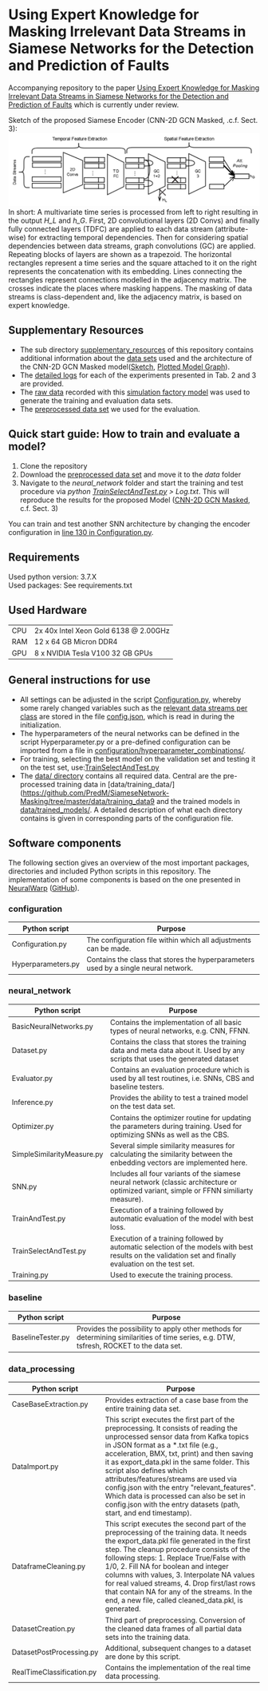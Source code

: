 #  Using Expert Knowledge for Masking Irrelevant Data Streams in Siamese Networks for the Detection and Prediction of Faults
Accompanying repository to the paper [Using Expert Knowledge for Masking Irrelevant Data Streams in Siamese Networks  for the Detection and Prediction of Faults](https://PLACEHOLDER.com) which is currently under review.

Sketch of the proposed Siamese Encoder (CNN-2D GCN Masked, .c.f. Sect. 3):  
![2DCNN-GCN_Masked_Architecture](https://raw.githubusercontent.com/PredM/SiameseNetwork-Masking/master/supplementary_resources/2DCNN-GCN_Masked_Architecture.png)
In short: A multivariate time series is processed from left to right resulting in the output _H_L_ and _h_G_. First, 2D convolutional layers (2D Convs) and finally fully connected layers (TDFC) are applied to each data stream (attribute-wise) for extracting temporal dependencies. Then for considering spatial dependencies between data streams, graph convolutions (GC) are applied. Repeating blocks of layers are shown as a trapezoid. The horizontal rectangles represent a time series and the square attached to it on the right represents the concatenation with its embedding. Lines connecting the rectangles represent connections modelled in the adjacency matrix. The crosses indicate the places where masking happens. The masking of data streams is class-dependent and, like the adjacency matrix, is based on expert knowledge.

## Supplementary Resources
* The sub directory [supplementary\_resources](https://github.com/PredM/SiameseNetwork-Masking/tree/master/supplementary_resources) of this repository contains additional information about the [data sets](https://github.com/PredM/SiameseNetwork-Masking/blob/master/supplementary_resources/Train_Valid_Test_DataSet_Statistics.png) used and the architecture of the CNN-2D GCN Masked model([Sketch](https://github.com/PredM/SiameseNetwork-Masking/blob/master/supplementary_resources/2DCNN-GCN_Masked_Architecture.png), [Plotted Model Graph](https://github.com/PredM/SiameseNetwork-Masking/blob/master/supplementary_resources/CNN2D-GCN_Masked.png)).
* The [detailed logs](https://seafile.rlp.net/d/229942a2015f46648e5c/) for each of the experiments presented in Tab. 2 and 3 are provided. 
* The [raw data](https://seafile.rlp.net/d/cd5590e4e9d249b2847e/) recorded with this [simulation factory model](https://iot.uni-trier.de) was used to generate the training and evaluation data sets.
* The [preprocessed data set](https://seafile.rlp.net/d/fcf7958432af4ecfb380/) we used for the evaluation.

## Quick start guide: How to train and evaluate a model?
1. Clone the repository
2. Download the [preprocessed data set](https://seafile.rlp.net/d/fcf7958432af4ecfb380/) and move it to the _data_ folder
3. Navigate to the _neural_network_ folder and start the training and test procedure via _python [TrainSelectAndTest.py](https://github.com/PredM/SiameseNetwork-Masking/blob/master/neural_network/TrainSelectAndTest.py) > Log.txt_. This will reproduce the results for the proposed Model ([CNN-2D GCN Masked](https://github.com/PredM/SiameseNetwork-Masking/blob/0ca2daea6092058c86ab34e48e1644dbb633a08c/neural_network/BasicNeuralNetworks.py#L536), c.f. Sect. 3)

You can train and test another SNN architecture by changing the encoder configuration in [line 130 in Configuration.py](https://github.com/PredM/SiameseNetwork-Masking/blob/0ca2daea6092058c86ab34e48e1644dbb633a08c/configuration/Configuration.py#L130).

## Requirements
Used python version: 3.7.X \
Used packages: See requirements.txt

## Used Hardware
<table>
    <tr>
        <td>CPU</td>
        <td>2x 40x Intel Xeon Gold 6138 @ 2.00GHz</td>
    </tr>
    <tr>
        <td>RAM</td>
        <td>12 x 64 GB Micron DDR4</td>
    </tr>
       <tr>
        <td>GPU</td>
        <td>8 x NVIDIA Tesla V100 32 GB GPUs</td>
    </tr>
</table>

## General instructions for use
* All settings can be adjusted in the script [Configuration.py](https://github.com/PredM/SiameseNetwork-Masking/blob/master/configuration/Configuration.py), 
whereby some rarely changed variables such as the [relevant data streams per class](https://github.com/PredM/SiameseNetwork-Masking/blob/0ca2daea6092058c86ab34e48e1644dbb633a08c/configuration/config.json#L314) are stored in the file [config.json](https://github.com/PredM/SiameseNetwork-Masking/blob/master/configuration/config.json), which is read in during the initialization.
* The hyperparameters of the neural networks can be defined in the script Hyperparameter.py or a pre-defined configuration can be imported from a file in [configuration/hyperparameter_combinations/](https://github.com/PredM/SiameseNetwork-Masking/tree/master/configuration/hyperparameter_combinations).
* For training, selecting the best model on the validation set and testing it on the test set, use:[TrainSelectAndTest.py](https://github.com/PredM/SiameseNetwork-Masking/blob/master/neural_network/TrainSelectAndTest.py) 
* The [data/ directory](https://github.com/PredM/SiameseNetwork-Masking/tree/master/data) contains all required data. Central are the pre-processed training data in [data/training_data/](https://github.com/PredM/SiameseNetwork-Masking/tree/master/data/training_data9 and the trained models in [data/trained_models/](https://github.com/PredM/SiameseNetwork-Masking/tree/master/data/trained_models). 
A detailed description of what each directory contains is given in corresponding parts of the configuration file. 

## Software components
The following section gives an overview of the most important packages, directories and included Python scripts in this repository. The implementation of some components is based on the one presented in [NeuralWarp](https://arxiv.org/abs/1812.08306) ([GitHub](https://github.com/josifgrabocka/neuralwarp)).

### configuration
| Python script | Purpose |
| ---      		|  ------  |
|Configuration.py|The configuration file within which all adjustments can be made.|
|Hyperparameters.py| Contains the class that stores the hyperparameters used by a single neural network.|

### neural_network
| Python script | Purpose |
| ---      		|  ------  |
|BasicNeuralNetworks.py| Contains the implementation of all basic types of neural networks, e.g. CNN, FFNN.|
|Dataset.py|Contains the class that stores the training data and meta data about it. Used by any scripts that uses the generated dataset|
|Evaluator.py|Contains an evaluation procedure which is used by all test routines, i.e. SNNs, CBS and baseline testers.|
|Inference.py|Provides the ability to test a trained model on the test data set.|
|Optimizer.py|Contains the optimizer routine for updating the parameters during training. Used for optimizing SNNs as well as the CBS.|
|SimpleSimilarityMeasure.py|Several simple similarity measures for calculating the similarity between the enbedding vectors are implemented here.|
|SNN.py|Includes all four variants of the siamese neural network (classic architecture or optimized variant, simple or FFNN similiarty measure).|
|TrainAndTest.py| Execution of a training followed by automatic evaluation of the model with best loss.|
|TrainSelectAndTest.py| Execution of a training followed by automatic selection of the models with best results on the validation set and finally evaluation on the test set.|
|Training.py| Used to execute the training process.|

### baseline
| Python script | Purpose |
| ---      		|  ------  |
|BaselineTester.py| Provides the possibility to apply other methods for determining similarities of time series, e.g. DTW, tsfresh, ROCKET to the data set. |

### data_processing
| Python script | Purpose |
| ---      		|  ------  |
|CaseBaseExtraction.py| Provides extraction of a case base from the entire training data set.|
|DataImport.py|This script executes the first part of the preprocessing. It consists of reading the unprocessed sensor data from Kafka topics in JSON format as a *.txt file (e.g., acceleration, BMX, txt, print) and then saving it as export_data.pkl in the same folder. This script also defines which attributes/features/streams are used via config.json with the entry "relevant_features". Which data is processed can also be set in config.json with the entry datasets (path, start, and end timestamp). |
|DataframeCleaning.py|This script executes the second part of the preprocessing of the training data. It needs the export_data.pkl file generated in the first step. The cleanup procedure consists of the following steps: 1. Replace True/False with 1/0, 2. Fill NA for boolean and integer columns with values, 3. Interpolate NA values for real valued streams, 4. Drop first/last rows that contain NA for any of the streams. In the end, a new file, called cleaned_data.pkl, is generated.|
|DatasetCreation.py|Third part of preprocessing. Conversion of the cleaned data frames of all partial data sets into the training data.|
|DatasetPostProcessing.py | Additional, subsequent changes to a dataset are done by this script.|
|RealTimeClassification.py|Contains the implementation of the real time data processing.|
